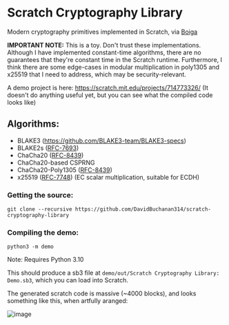 # Scratch Cryptography Library
Modern cryptography primitives implemented in Scratch, via [Boiga](https://github.com/DavidBuchanan314/boiga)

**IMPORTANT NOTE:** This is a toy. Don't trust these implementations. Although I have implemented constant-time algorithms, there are no guarantees that they're constant time in the Scratch runtime. Furthermore, I think there are some edge-cases in modular multiplication in poly1305 and x25519 that I need to address, which may be security-relevant.

A demo project is here: https://scratch.mit.edu/projects/714773326/ (It doesn't do anything useful yet, but you can see what the compiled code looks like)

## Algorithms:

- BLAKE3 (https://github.com/BLAKE3-team/BLAKE3-specs)
- BLAKE2s ([RFC-7693](https://datatracker.ietf.org/doc/html/rfc7693))
- ChaCha20 ([RFC-8439](https://datatracker.ietf.org/doc/html/rfc8439))
- ChaCha20-based CSPRNG
- ChaCha20-Poly1305 ([RFC-8439](https://datatracker.ietf.org/doc/html/rfc8439))
- x25519 ([RFC-7748](https://datatracker.ietf.org/doc/html/rfc7748)) (EC scalar multiplication, suitable for ECDH)

### Getting the source:

```
git clone --recursive https://github.com/DavidBuchanan314/scratch-cryptography-library
```

### Compiling the demo:
```
python3 -m demo
```

Note: Requires Python 3.10

This should produce a sb3 file at `demo/out/Scratch Cryptography Library: Demo.sb3`,
which you can load into Scratch.

The generated scratch code is massive (~4000 blocks), and looks something like this, when artfully aranged:

![image](https://user-images.githubusercontent.com/13520633/174197302-59255d92-577d-4316-a0ff-1f7f32021ba3.png)
